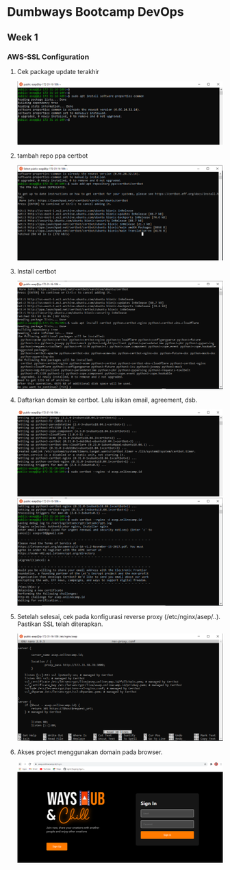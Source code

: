 # Dumbways Bootcamp DevOps
## Week 1
### AWS-SSL Configuration

1. Cek package update terakhir
   
   ![1](https://github.com/asepboy/bootcamp-dumbways/blob/main/week%201/AWS%20-%20SSL%20Configuration/img/1.PNG)

2. tambah repo ppa certbot
   
   ![2](https://github.com/asepboy/bootcamp-dumbways/blob/main/week%201/AWS%20-%20SSL%20Configuration/img/2.PNG)

3. Install certbot
   
   ![3](https://github.com/asepboy/bootcamp-dumbways/blob/main/week%201/AWS%20-%20SSL%20Configuration/img/3.PNG)

4. Daftarkan domain ke certbot. Lalu isikan email, agreement, dsb.
   
   ![4](https://github.com/asepboy/bootcamp-dumbways/blob/main/week%201/AWS%20-%20SSL%20Configuration/img/4.PNG)
   ![5](https://github.com/asepboy/bootcamp-dumbways/blob/main/week%201/AWS%20-%20SSL%20Configuration/img/5.PNG)

5. Setelah selesai, cek pada konfigurasi reverse proxy (/etc/nginx/asep/..). Pastikan SSL telah diterapkan.

    ![6](https://github.com/asepboy/bootcamp-dumbways/blob/main/week%201/AWS%20-%20SSL%20Configuration/img/6.PNG)

6. Akses project menggunakan domain pada browser.

    ![4](https://github.com/asepboy/bootcamp-dumbways/blob/main/week%201/AWS%20-%20SSL%20Configuration/img/7.PNG)
